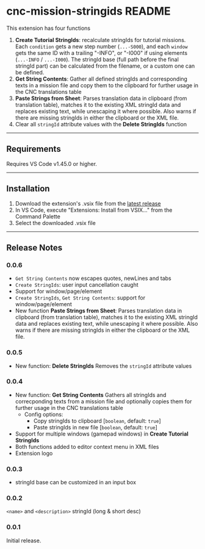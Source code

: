 # cnc-mission-stringids README

This extension has four functions

1. **Create Tutorial StringIds**: recalculate stringIds for tutorial missions. Each `condition` gets a new step number (`...-S000`), and each `window` gets the same ID with a trailing "-INFO", or "-I000" if using elements (`...-INFO` / `...-I000`). The stringId base (full path before the final stringId part) can be calculated from the filename, or a custom one can be defined.
2. **Get String Contents**: Gather all defined stringIds and corresponding texts in a mission file and copy them to the clipboard for further usage in the CNC translations table
3. **Paste Strings from Sheet**: Parses translation data in clipboard (from translation table), matches it to the existing XML stringId data and replaces existing text, while unescaping it where possible. Also warns if there are missing stringIds in either the clipboard or the XML file.
4. Clear all `stringId` attribute values with the **Delete StringIds** function

---

## Requirements

Requires VS Code v1.45.0 or higher.

---

## Installation

1. Download the extension's .vsix file from the [latest release](https://gitlab.com/cattle-and-crops/tutorial-stringids-vscode-extension/-/releases)
2. In VS Code, execute "Extensions: Install from VSIX..." from the Command Palette
3. Select the downloaded .vsix file

---

## Release Notes

### 0.0.6
* `Get String Contents` now escapes quotes, newLines and tabs
* `Create StringIds`: user input cancellation caught
* Support for window/page/element
* `Create StringIds`, `Get String Contents`: support for window/page/element
* New function **Paste Strings from Sheet**: Parses translation data in clipboard (from translation table), matches it to the existing XML stringId data and replaces existing text, while unescaping it where possible. Also warns if there are missing stringIds in either the clipboard or the XML file.

### 0.0.5
* New function: **Delete StringIds**
  Removes the `stringId` attribute values

### 0.0.4
* New function: **Get String Contents**
  Gathers all stringIds and correcponding texts from a mission file and optionally copies them for further usage in the CNC translations table
  * Config options:
    * Copy stringIds to clipboard [`boolean`, default: `true`]
    * Paste stringIds in new file [`boolean`, default: `true`]
* Support for multiple windows (gamepad windows) in **Create Tutorial StringIds**
* Both functions added to editor context menu in XML files
* Extension logo

### 0.0.3

* stringId base can be customized in an input box

### 0.0.2

`<name>` and `<description>` stringId (long & short desc)

### 0.0.1

Initial release.
